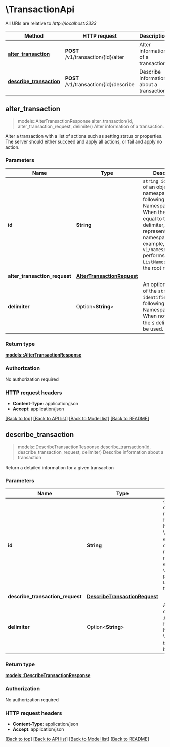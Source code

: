 # \TransactionApi

All URIs are relative to *http://localhost:2333*

Method | HTTP request | Description
------------- | ------------- | -------------
[**alter_transaction**](TransactionApi.md#alter_transaction) | **POST** /v1/transaction/{id}/alter | Alter information of a transaction.
[**describe_transaction**](TransactionApi.md#describe_transaction) | **POST** /v1/transaction/{id}/describe | Describe information about a transaction



## alter_transaction

> models::AlterTransactionResponse alter_transaction(id, alter_transaction_request, delimiter)
Alter information of a transaction.

Alter a transaction with a list of actions such as setting status or properties. The server should either succeed and apply all actions, or fail and apply no action. 

### Parameters


Name | Type | Description  | Required | Notes
------------- | ------------- | ------------- | ------------- | -------------
**id** | **String** | `string identifier` of an object in a namespace, following the Lance Namespace spec. When the value is equal to the delimiter, it represents the root namespace. For example, `v1/namespace/$/list` performs a `ListNamespace` on the root namespace.  | [required] |
**alter_transaction_request** | [**AlterTransactionRequest**](AlterTransactionRequest.md) |  | [required] |
**delimiter** | Option<**String**> | An optional delimiter of the `string identifier`, following the Lance Namespace spec. When not specified, the `$` delimiter must be used.  |  |

### Return type

[**models::AlterTransactionResponse**](AlterTransactionResponse.md)

### Authorization

No authorization required

### HTTP request headers

- **Content-Type**: application/json
- **Accept**: application/json

[[Back to top]](#) [[Back to API list]](../README.md#documentation-for-api-endpoints) [[Back to Model list]](../README.md#documentation-for-models) [[Back to README]](../README.md)


## describe_transaction

> models::DescribeTransactionResponse describe_transaction(id, describe_transaction_request, delimiter)
Describe information about a transaction

Return a detailed information for a given transaction 

### Parameters


Name | Type | Description  | Required | Notes
------------- | ------------- | ------------- | ------------- | -------------
**id** | **String** | `string identifier` of an object in a namespace, following the Lance Namespace spec. When the value is equal to the delimiter, it represents the root namespace. For example, `v1/namespace/$/list` performs a `ListNamespace` on the root namespace.  | [required] |
**describe_transaction_request** | [**DescribeTransactionRequest**](DescribeTransactionRequest.md) |  | [required] |
**delimiter** | Option<**String**> | An optional delimiter of the `string identifier`, following the Lance Namespace spec. When not specified, the `$` delimiter must be used.  |  |

### Return type

[**models::DescribeTransactionResponse**](DescribeTransactionResponse.md)

### Authorization

No authorization required

### HTTP request headers

- **Content-Type**: application/json
- **Accept**: application/json

[[Back to top]](#) [[Back to API list]](../README.md#documentation-for-api-endpoints) [[Back to Model list]](../README.md#documentation-for-models) [[Back to README]](../README.md)

